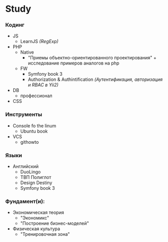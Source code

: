 # Study

### Кодинг
- JS 
  - LearnJS *(RegExp)*
- PHP 
  - Native
    - "Приемы объектно-ориентированного проектирования" + исследование примеров аналогов на php
  - FW
    - Symfony book 3
    - Authorization & Authintification *(Аутентификация, авторизация и RBAC в Yii2)*
- DB 
  - профессионал
- CSS

### Инструменты
- Сonsole fo the linum 
  - Ubuntu book
- VCS 
  - githowto

### Языки
- Английский 
  - DuoLingo
  - ТВП Полиглот
  - Design Destiny
  - Symfony book 3


### Фундамент(и):
- Экономическая теория
  - "Экономикс"
  - "Построение бизнес-моделей"
- Физическая культура
  - "Тренировочная зона"
